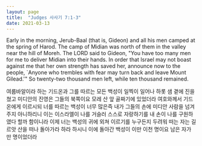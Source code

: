 ```yaml
---
layout: page
title:  "Judges 사사기 7:1-3"
date: 2021-03-13
---
```

Early in the morning, Jerub-Baal (that is, Gideon) and all his men camped at the spring of Harod. The camp of Midian was north of them in the valley near the hill of Moreh.
The LORD said to Gideon, "You have too many men for me to deliver Midian into their hands. In order that Israel may not boast against me that her own strength has saved her,
announce now to the people, `Anyone who trembles with fear may turn back and leave Mount Gilead.'"
So twenty-two thousand men left, while ten thousand remained.

여룹바알이라 하는 기드온과 그를 따르는 모든 백성이 일찍이 일어나 하롯 샘 곁에 진을 쳤고 미디안의 진영은 그들의 북쪽이요 모레 산 앞 골짜기에 있었더라
여호와께서 기드온에게 이르시되 너를 따르는 백성이 너무 많은즉 내가 그들의 손에 미디안 사람을 넘겨 주지 아니하리니 이는 이스라엘이 나를 거슬러 스스로 자랑하기를 내 손이 나를 구원하였다 할까 함이니라
이제 너는 백성의 귀에 외쳐 이르기를 누구든지 두려워 떠는 자는 길르앗 산을 떠나 돌아가라 하라 하시니 이에 돌아간 백성이 이만 이천 명이요 남은 자가 만 명이었더라
